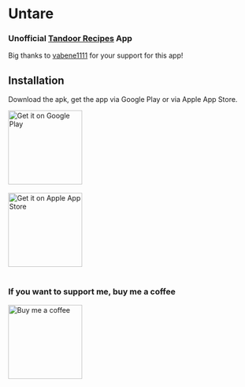 # Untare

### Unofficial [Tandoor Recipes](https://github.com/TandoorRecipes/recipes) App
Big thanks to [vabene1111](https://github.com/vabene1111) for your support for this app!

## Installation

Download the apk, get the app via Google Play or via Apple App Store.

[<img src="https://upload.wikimedia.org/wikipedia/commons/7/78/Google_Play_Store_badge_EN.svg" alt="Get it on Google Play" width="150" />](https://play.google.com/store/apps/details?id=unofficial.tandoor.recipes)<br>
<br>
[<img src="https://developer.apple.com/assets/elements/badges/download-on-the-app-store.svg" alt="Get it on Apple App Store" width="150" />](https://apps.apple.com/nl/app/untare/id6448643329?l=en&platform=iphone)<br>
<br>

### If you want to support me, buy me a coffee
[<img src="https://raw.githubusercontent.com/appcraftstudio/buymeacoffee/master/Images/snapshot-bmc-button.png" alt="Buy me a coffee" width="150" />](https://www.buymeacoffee.com/tommaass)
